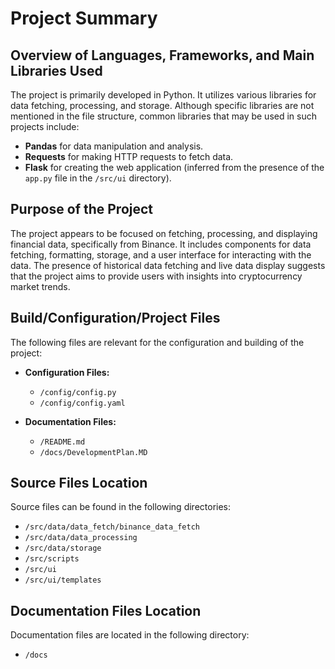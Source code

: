 # Project Summary

## Overview of Languages, Frameworks, and Main Libraries Used
The project is primarily developed in Python. It utilizes various libraries for data fetching, processing, and storage. Although specific libraries are not mentioned in the file structure, common libraries that may be used in such projects include:

- **Pandas** for data manipulation and analysis.
- **Requests** for making HTTP requests to fetch data.
- **Flask** for creating the web application (inferred from the presence of the `app.py` file in the `/src/ui` directory).

## Purpose of the Project
The project appears to be focused on fetching, processing, and displaying financial data, specifically from Binance. It includes components for data fetching, formatting, storage, and a user interface for interacting with the data. The presence of historical data fetching and live data display suggests that the project aims to provide users with insights into cryptocurrency market trends.

## Build/Configuration/Project Files
The following files are relevant for the configuration and building of the project:

- **Configuration Files:**
  - `/config/config.py`
  - `/config/config.yaml`

- **Documentation Files:**
  - `/README.md`
  - `/docs/DevelopmentPlan.MD`

## Source Files Location
Source files can be found in the following directories:

- `/src/data/data_fetch/binance_data_fetch`
- `/src/data/data_processing`
- `/src/data/storage`
- `/src/scripts`
- `/src/ui`
- `/src/ui/templates`

## Documentation Files Location
Documentation files are located in the following directory:

- `/docs`